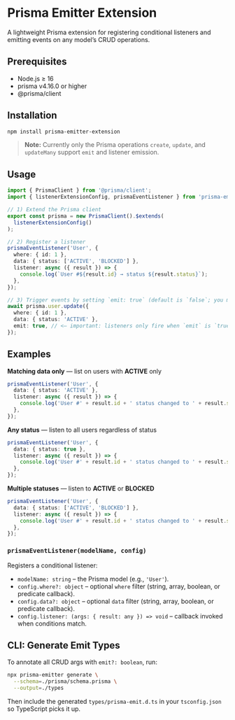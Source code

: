 # Prisma Emitter Extension

A lightweight Prisma extension for registering conditional listeners and emitting events on any model’s CRUD operations.

## Prerequisites

- Node.js ≥ 16
- prisma v4.16.0 or higher
- @prisma/client

## Installation

```bash
npm install prisma-emitter-extension
```
> **Note:** Currently only the Prisma operations `create`, `update`, and `updateMany` support `emit` and listener emission.

## Usage

```ts
import { PrismaClient } from '@prisma/client';
import { listenerExtensionConfig, prismaEventListener } from 'prisma-emitter-extension';

// 1) Extend the Prisma client
export const prisma = new PrismaClient().$extends(
  listenerExtensionConfig()
);

// 2) Register a listener
prismaEventListener('User', {
  where: { id: 1 },
  data: { status: ['ACTIVE', 'BLOCKED'] },
  listener: async ({ result }) => {
    console.log(`User #${result.id} → status ${result.status}`);
  },
});

// 3) Trigger events by setting `emit: true` (default is `false`; you must set this flag to `true` to enable listener emission)
await prisma.user.update({
  where: { id: 1 },
  data: { status: 'ACTIVE' },
  emit: true, // <– important: listeners only fire when `emit` is `true`
});
```

## Examples

**Matching data only** — list on users with **ACTIVE** only
```ts
prismaEventListener('User', {
  data: { status: 'ACTIVE' },
  listener: async ({ result }) => {
    console.log('User #' + result.id + ' status changed to ' + result.status);
  },
});
```

**Any status** — listen to all users regardless of status
```ts
prismaEventListener('User', {
  data: { status: true },
  listener: async ({ result }) => {
    console.log('User #' + result.id + ' status changed to ' + result.status);
  },
});
```

**Multiple statuses** — listen to **ACTIVE** or **BLOCKED**
```ts
prismaEventListener('User', {
  data: { status: ['ACTIVE', 'BLOCKED'] },
  listener: async ({ result }) => {
    console.log('User #' + result.id + ' status changed to ' + result.status);
  },
});
```





### `prismaEventListener(modelName, config)`

Registers a conditional listener:

- `modelName: string` – the Prisma model (e.g., `'User'`).
- `config.where?: object` – optional `where` filter (string, array, boolean, or predicate callback).
- `config.data?: object` – optional `data` filter (string, array, boolean, or predicate callback).
- `config.listener: (args: { result: any }) => void` – callback invoked when conditions match.

## CLI: Generate Emit Types

To annotate all CRUD args with `emit?: boolean`, run:

```bash
npx prisma-emitter generate \
  --schema=./prisma/schema.prisma \
  --output=./types
```

Then include the generated `types/prisma-emit.d.ts` in your `tsconfig.json` so TypeScript picks it up.

